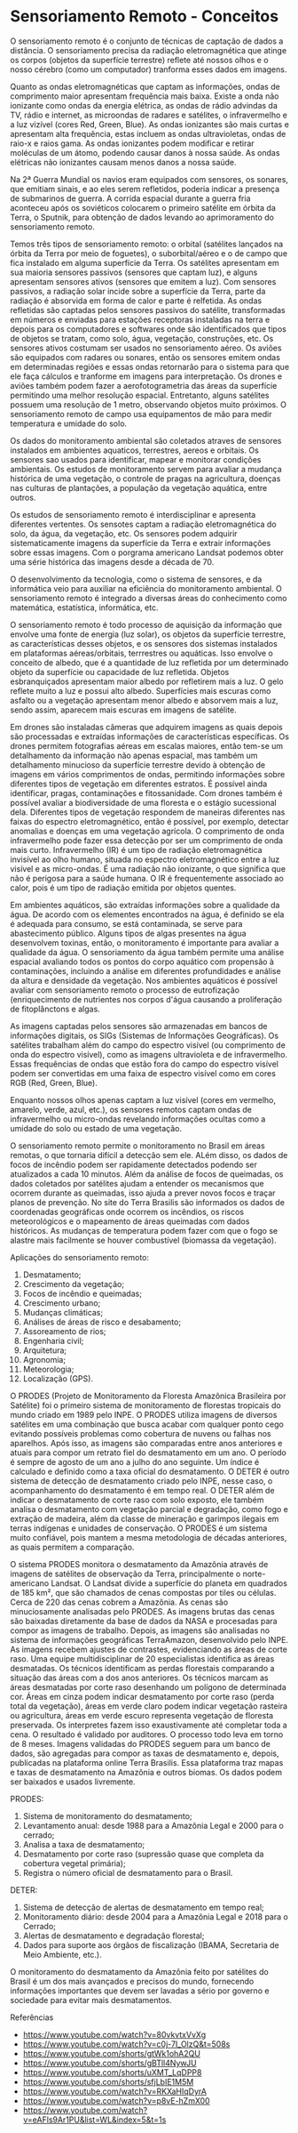 # Sensoriamento Remoto - Conceitos

O sensoriamento remoto é o conjunto de técnicas de captação de dados a distância. O sensoriamento precisa da radiação eletromagnética que atinge os corpos (objetos da superfície terrestre) reflete até nossos olhos e o nosso cérebro (como um computador) tranforma esses dados em imagens.

Quanto as ondas eletromagnéticas que captam as informações, ondas de comprimento maior apresentam frequência mais baixa. Existe a onda não ionizante como ondas da energia elétrica, as ondas de rádio advindas da TV, rádio e internet, as microondas de radares e satélites, o infravermelho e a luz vizível (cores Red, Green, Blue). As ondas ionizantes são mais curtas e apresentam alta frequência, estas incluem as ondas ultravioletas, ondas de raio-x e raios gama. As ondas ionizantes podem modificar e retirar moléculas de um átomo, podendo causar danos à nossa saúde. As ondas elétricas não ionizantes causam menos danos a nossa saúde.

Na 2ª Guerra Mundial os navios eram equipados com sensores, os sonares, que emitiam sinais, e ao eles serem refletidos, poderia indicar a presença de submarinos de guerra. A corrida espacial durante a guerra fria aconteceu após os soviéticos colocarem o primeiro satélite em órbita da Terra, o Sputnik, para obtenção de dados levando ao aprimoramento do sensoriamento remoto.

Temos três tipos de sensoriamento remoto: o orbital (satélites lançados na órbita da Terra por meio de foguetes), o suborbital/aéreo e o de campo que fica instalado em alguma superfície da Terra. Os satélites apresentam em sua maioria sensores passivos (sensores que captam luz), e alguns apresentam sensores ativos (sensores que emitem a luz). Com sensores passivos, a radiação solar incide sobre a superfície da Terra, parte da radiação é absorvida em forma de calor e parte é relfetida. As ondas refletidas são captadas pelos sensores passivos do satélite, transformadas em números e enviadas para estações receptoras instaladas na terra e depois para os computadores e softwares onde são identificados que tipos de objetos se tratam, como solo, água, vegetação, construções, etc. Os sensores ativos costumam ser usados no sensoriamento aéreo. Os aviões são equipados com radares ou sonares, então os sensores emitem ondas em determinadas regiões e essas ondas retornarão para o sistema para que ele faça cálculos e tranforme em imagens para interpretação. Os drones e aviões também podem fazer a aerofotogrametria das áreas da superfície permitindo uma melhor resolução espacial. Entretanto, alguns satélites possuem uma resolução de 1 metro, observando objetos muito próximos. O sensoriamento remoto de campo usa equipamentos de mão para medir temperatura e umidade do solo.

Os dados do monitoramento ambiental são coletados atraves de sensores instalados em ambientes aquaticos, terrestres, aereos e orbitais. Os sensores sao usados para identificar, mapear e monitorar condições ambientais. Os estudos de monitoramento servem para avaliar a mudança histórica de uma vegetação, o controle de pragas na agricultura, doenças nas culturas de plantações, a população da vegetação aquática, entre outros.

Os estudos de sensoriamento remoto é interdisciplinar e apresenta diferentes vertentes. Os sensotes captam a radiação eletromagnética do solo, da água, da vegetação, etc. Os sensores podem adquirir sistematicamente imagens da superfície da Terra e extrair informações sobre essas imagens. Com o porgrama americano Landsat podemos obter uma série histórica das imagens desde a década de 70. 

O desenvolvimento da tecnologia, como o sistema de sensores, e da informática veio para auxiliar na eficiência do monitoramento ambiental. O sensoriamento remoto é integrado a diversas áreas do conhecimento como matemática, estatística, informática, etc.

O sensoriamento remoto é todo processo de aquisição da informação que envolve uma fonte de energia (luz solar), os objetos da superfície terrestre, as características desses objetos, e os sensores dos sistemas instalados em plataformas aéreas/orbitais, terrrestres ou aquáticas. Isso envolve o conceito de albedo, que é a quantidade de luz refletida por um determinado objeto da superfície ou capacidade de luz refletida. Objetos esbranquiçados apresentam maior albedo por refletirem mais a luz. O gelo reflete muito a luz e possui alto albedo. Superfícies mais escuras como asfalto ou a vegetação apresentam menor albedo e absorvem mais a luz, sendo assim, aparecem mais escuras em imagens de satélite.

Em drones são instaladas câmeras que adquirem imagens as quais depois são processadas e extraídas informações de características específicas. Os drones permitem fotografias aéreas em escalas maiores, então tem-se um detalhamento da informação não apenas espacial, mas também um detalhamento minucioso da superfície terrestre devido à obtenção de imagens em vários comprimentos de ondas, permitindo informações sobre diferentes tipos de vegetação em diferentes estratos. É possível ainda identificar, pragas, contaminações e fitossanidade. Com drones também é possível avaliar a biodiversidade de uma floresta e o estágio sucessional dela. Diferentes tipos de vegetação respondem de maneiras diferentes nas faixas do espectro eletromagnético, então é possível, por exemplo, detectar anomalias e doenças em uma vegetação agrícola. O comprimento de onda infravermelho pode fazer essa detecção por ser um comprimento de onda mais curto. Infravermelho (IR) é um tipo de radiação eletromagnética invisível ao olho humano, situada no espectro eletromagnético entre a luz visível e as micro-ondas. É uma radiação não ionizante, o que significa que não é perigosa para a saúde humana. O IR é frequentemente associado ao calor, pois é um tipo de radiação emitida por objetos quentes. 

Em ambientes aquáticos, são extraídas informações sobre a qualidade da água. De acordo com os elementes encontrados na água, é definido se ela é adequada para consumo, se está contaminada, se serve para abastecimento público. Alguns tipos de algas presentes na água desenvolvem toxinas, então, o monitoramento é importante para avaliar a qualidade da água. O sensoriamento da água também permite uma análise espacial avaliando todos os pontos do corpo aquático com propensão à contaminações, incluindo a análise em diferentes profundidades e análise da altura e densidade da vegetação. Nos ambientes aquáticos é possível avaliar com sensoriamento remoto o processo de eutrofização (enriquecimento de nutrientes nos corpos d'água causando a proliferação de fitoplânctons e algas.

As imagens captadas pelos sensores são armazenadas em bancos de informações digitais, os SIGs (Sistemas de Informações Geográficas). Os satélites trabalham além do campo do espectro visível (ou comprimento de onda do espectro visível), como as imagens ultravioleta e de infravermelho. Essas frequências de ondas que estão fora do campo do espectro visível podem ser convertidas em uma faixa de espectro visível como em cores RGB (Red, Green, Blue).

Enquanto nossos olhos apenas captam a luz visível (cores em vermelho, amarelo, verde, azul, etc.), os sensores remotos captam ondas de infravermelho ou micro-ondas revelando informações ocultas como a umidade do solo ou estado de uma vegetação.

O sensoriamento remoto permite o monitoramento no Brasil em áreas remotas, o que tornaria difícil a detecção sem ele. ALém disso, os dados de focos de incêndio podem ser rapidamente detectados podendo ser atualizados a cada 10 minutos. Além da análise de focos de queimadas, os dados coletados por satélites ajudam a entender os mecanismos que ocorrem durante as queimadas, isso ajuda a prever novos focos e traçar planos de prevenção. No site do Terra Brasilis são informados os dados de coordenadas geográficas onde ocorrem os incêndios, os riscos meteorológicos e o mapeamento de áreas queimadas com dados históricos. As mudanças de temperatura podem fazer com que o fogo se alastre mais facilmente se houver combustível (biomassa da vegetação).

Aplicações do sensoriamento remoto:

1. Desmatamento;
2. Crescimento da vegetação;
3. Focos de incêndio e queimadas;
4. Crescimento urbano;
5. Mudanças climáticas;
6. Análises de áreas de risco e desabamento;
7. Assoreamento de rios;
8. Engenharia civil;
9. Arquitetura;
10. Agronomia;
11. Meteorologia;
12. Localização (GPS).

O PRODES (Projeto de Monitoramento da Floresta Amazônica Brasileira por Satélite) foi o primeiro sistema de monitoramento de florestas tropicais do mundo criado em 1989 pelo INPE. O PRODES utiliza imagens de diversos satélites em uma combinação que busca acabar com qualquer ponto cego evitando possíveis problemas como cobertura de nuvens ou falhas nos aparelhos. Após isso, as imagens são comparadas entre anos anteriores e atuais para compor um retrato fiel do desmatamento em um ano. O período é sempre de agosto de um ano a julho do ano seguinte. Um índice é calculado e definido como a taxa oficial do desmatamento. O DETER é outro sistema de detecção de desmatamento criado pelo INPE, nesse caso, o acompanhamento do desmatamento é em tempo real. O DETER além de indicar o desmatamento de corte raso com solo exposto, ele também analisa o desmatamento com vegetação parcial e degradação, como fogo e extração de madeira, além da classe de mineração e garimpos ilegais em terras indígenas e unidades de conservação. O PRODES é um sistema muito confiável, pois mantem a mesma metodologia de décadas anteriores, as quais permitem a comparação.

O sistema PRODES monitora o desmatamento da Amazônia através de imagens de satélites de observação da Terra, principalmente o norte-americano Landsat. O Landsat divide a superfície do planeta em quadrados de 185 km², que são chamados de cenas compostas por tiles ou células. Cerca de 220 das cenas cobrem a Amazônia. As cenas são minuciosamente analisadas pelo PRODES. As imagens brutas das cenas são baixadas diretamente da base de dados da NASA e procesadas para compor as imagens de trabalho. Depois, as imagens são analisadas no sistema de informações geográficas TerraAmazon, desenvolvido pelo INPE. As imagens recebem ajustes de contrastes, evidenciando as áreas de corte raso. Uma equipe multidisciplinar de 20 especialistas identifica as áreas desmatadas. Os técnicos identificam as perdas florestais comparando a situação das áreas com a dos anos anteriores. Os técnicos marcam as áreas desmatadas por corte raso desenhando um polígono de determinada cor. Áreas em cinza podem indicar desmatamento por corte raso (perda total da vegetação), áreas em verde claro podem indicar vegetação rasteira ou agricultura, áreas em verde escuro representa vegetação de floresta preservada. Os interpretes fazem isso exaustivamente até completar toda a cena. O resultado é validado por auditores. O processo todo leva em torno de 8 meses. Imagens validadas do PRODES seguem para um banco de dados, são agregadas para compor as taxas de desmatamento e, depois, publicadas na plataforma online Terra Brasilis. Essa plataforma traz mapas e taxas de desmatamento na Amazônia e outros biomas. Os dados podem ser baixados e usados livremente.

PRODES:

1. Sistema de monitoramento do desmatamento;
2. Levantamento anual: desde 1988 para a Amazônia Legal e 2000 para o cerrado;
3. Analisa a taxa de desmatamento;
4. Desmatamento por corte raso (supressão quase que completa da cobertura vegetal primária);
5. Registra o número oficial de desmatamento para o Brasil.

DETER:

1. Sistema de detecção de alertas de desmatamento em tempo real;
2. Monitoramento diário: desde 2004 para a Amazônia Legal e 2018 para o Cerrado;
3. Alertas de desmatamento e degradação florestal;
4. Dados para suporte aos órgãos de fiscalização (IBAMA, Secretaria de Meio Ambiente, etc.).

O monitoramento do desmatamento da Amazônia feito por satélites do Brasil é um dos mais avançados e precisos do mundo, fornecendo informações importantes que devem ser lavadas a sério por governo e sociedade para evitar mais desmatamentos.

Referências

- https://www.youtube.com/watch?v=80vkvtxVvXg
- https://www.youtube.com/watch?v=c0j-7I_OlzQ&t=508s
- https://www.youtube.com/shorts/gtWk1ohA2QU
- https://www.youtube.com/shorts/gBTll4NywJU
- https://www.youtube.com/shorts/uXMT_LqDPP8
- https://www.youtube.com/shorts/sfjLbIE1M5M
- https://www.youtube.com/watch?v=RKXaHIqDyrA
- https://www.youtube.com/watch?v=p8vE-hZmX00
- https://www.youtube.com/watch?v=eAFls9Ar1PU&list=WL&index=5&t=1s

